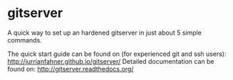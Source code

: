 # gitserver
A quick way to set up an hardened gitserver in just about 5 simple commands. 

The quick start guide can be found on (for experienced git and ssh users): http://jurrianfahner.github.io/gitserver/
Detailed documentation can be found on: http://gitserver.readthedocs.org/



